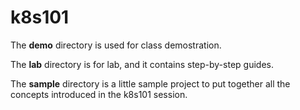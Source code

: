 # k8s101

The **demo** directory is used for class demostration.

The **lab** directory is for lab, and it contains step-by-step guides.

The **sample** directory is a little sample project to put together all the concepts introduced in the k8s101 session.

